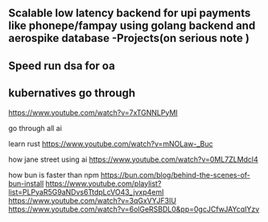 ## Scalable low latency backend for upi payments like phonepe/fampay using golang backend and aerospike database  -Projects(on serious note )

## Speed run dsa for oa

## kubernatives go through 

 https://www.youtube.com/watch?v=7xTGNNLPyMI



 go through all ai 

 learn rust 
 https://www.youtube.com/watch?v=mNOLaw-_Buc

how jane street using ai 
 https://www.youtube.com/watch?v=0ML7ZLMdcl4


how bun is faster than npm
https://bun.com/blog/behind-the-scenes-of-bun-install
https://www.youtube.com/playlist?list=PLPyaR5G9aNDvs6TtdpLcVO43_jvxp4emI
https://www.youtube.com/watch?v=3qGxVYJF3IU
https://www.youtube.com/watch?v=6olGeRSBDL0&pp=0gcJCfwJAYcqIYzv
 


